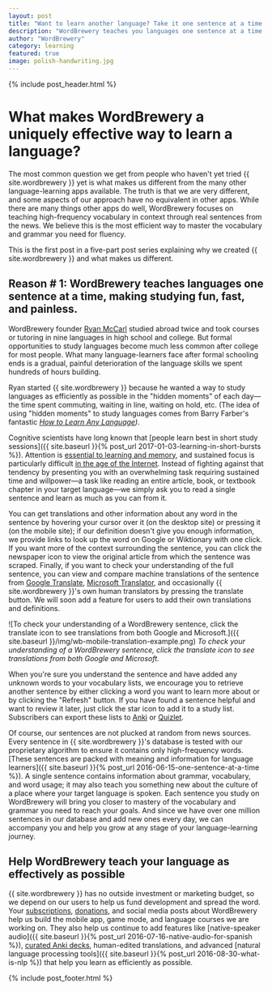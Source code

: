 ```yaml
---
layout: post
title: "Want to learn another language? Take it one sentence at a time."
description: "WordBrewery teaches you languages one sentence at a time using real sentences from the news."
author: "WordBrewery"
category: learning
featured: true
image: polish-handwriting.jpg
---
```


{% include post_header.html %}

What makes WordBrewery a uniquely effective way to learn a language?
========================================================================

The most common question we get from people who haven't yet tried {{ site.wordbrewery }} yet is what makes us different from the many other language-learning apps available. The truth is that we are very different, and some aspects of our approach have no equivalent in other apps. While there are many things other apps do well, WordBrewery focuses on teaching high-frequency vocabulary in context through real sentences from the news. We believe this is the most efficient way to master the vocabulary and grammar you need for fluency.

This is the first post in a five-part post series explaining why we created {{ site.wordbrewery }} and what makes us different.

## Reason # 1: WordBrewery teaches languages one sentence at a time, making studying fun, fast, and painless.

WordBrewery founder [Ryan McCarl](http://RyanMcCarl.com) studied abroad twice and took courses or tutoring in nine languages in high school and college. But formal opportunities to study languages become much less common after college for most people. What many language-learners face after formal schooling ends is a gradual, painful deterioration of the language skills we spent hundreds of hours building.

Ryan started {{ site.wordbrewery }} because he wanted a way to study languages as efficiently as possible in the "hidden moments" of each day—the time spent commuting, waiting in line, waiting on hold, etc. (The idea of using "hidden moments" to study languages comes from Barry Farber's fantastic *[How to Learn Any Language](http://amzn.to/2lj3MF9))*.

Cognitive scientists have long known that [people learn best in short study sessions]({{ site.baseurl }}{% post_url 2017-01-03-learning-in-short-bursts %}). Attention is [essential to learning and memory](https://www.ncbi.nlm.nih.gov/pubmed/17379501), and sustained focus is particularly difficult [in the age of the Internet](http://amzn.to/2mbbvEq). Instead of fighting against that tendency by presenting you with an overwhelming task requiring sustained time and willpower—a task like reading an entire article, book, or textbook chapter in your target language—we simply ask you to read a single sentence and learn as much as you can from it.

You can get translations and other information about any word in the sentence by hovering your cursor over it (on the desktop site) or pressing it (on the mobile site); if our definition doesn't give you enough information, we provide links to look up the word on Google or Wiktionary with one click. If you want more of the context surrounding the sentence, you can click the newspaper icon to view the original article from which the sentence was scraped. Finally, if you want to check your understanding of the full sentence, you can view and compare machine translations of the sentence from [Google Translate](https://translate.google.com/), [Microsoft Translator](https://www.microsoft.com/en-us/translator/), and occasionally {{ site.wordbrewery }}'s own human translators by pressing the translate button. We will soon add a feature for users to add their own translations and definitions.

![To check your understanding of a WordBrewery sentence, click the translate icon to see translations from both Google and Microsoft.]({{ site.baseurl }}/img/wb-mobile-translation-example.png)
*To check your understanding of a WordBrewery sentence, click the translate icon to see translations from both Google and Microsoft.*

When you're sure you understand the sentence and have added any unknown words to your vocabulary lists, we encourage you to retrieve another sentence by either clicking a word you want to learn more about or by clicking the "Refresh" button. If you have found a sentence helpful and want to review it later, just click the star icon to add it to a study list. Subscribers can export these lists to [Anki](http://ankisrs.net) or [Quizlet](https://quizlet.com/).

Of course, our sentences are not plucked at random from news sources. Every sentence in {{ site.wordbrewery }}'s database is tested with our proprietary algorithm to ensure it contains only high-frequency words. [These sentences are packed with meaning and information for language learners]({{ site.baseurl }}{% post_url 2016-06-15-one-sentence-at-a-time %}). A single sentence contains information about grammar, vocabulary, and word usage; it may also teach you something new about the culture of a place where your target language is spoken. Each sentence you study on WordBrewery will bring you closer to mastery of the vocabulary and grammar you need to reach your goals. And since we have over one million sentences in our database and add new ones every day, we can accompany you and help you grow at any stage of your language-learning journey.

## Help WordBrewery teach your language as effectively as possible

{{ site.wordbrewery }} has no outside investment or marketing budget, so we depend on our users to help us fund development and spread the word. Your [subscriptions](https://wordbrewery.com/subscriptions), [donations](https://squareup.com/store/wordbrewery2), and social media posts about WordBrewery help us build the mobile app, game mode, and language courses we are working on. They also help us continue to add features like [native-speaker audio]({{ site.baseurl }}{% post_url 2016-07-16-native-audio-for-spanish %}), [curated Anki decks](https://ankiweb.net/shared/info/2106258716), human-edited translations, and advanced [natural language processing tools]({{ site.baseurl }}{% post_url 2016-08-30-what-is-nlp %}) that help you learn as efficiently as possible.

{% include post_footer.html %}
